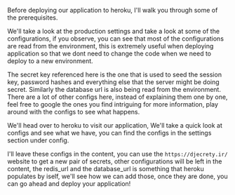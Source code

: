 Before deploying our application to heroku, I'll walk you through some of the prerequisites.

We'll take a look at the production settings and take a look at some of the configurations, if you observe, you can see that most of the configurations are read from the environment, this is extremely useful when deploying application so that we dont need to change the code when we need to deploy to a new environment. 

The secret key referenced here is the one that is used to seed the session key, password hashes and everything else that the server might be doing secret. Similarly the database url is also being read from the environment. There are a lot of other configs here, instead of explaining them one by one, feel free to google the ones you find intriguing for more information, play around with the configs to see what happens.

We'll head over to heroku to visit our application, We'll take a quick look at configs and see what we have, you can find the configs in the settings section under config.

I'll leave these configs in the content, you can use the `https://djecrety.ir/` website to get a new pair of secrets, other configurations will be left in the content, the redis_url and the database_url is something that heroku populates by iself, we'll see how we can add those, once they are done, you can go ahead and deploy your application!
